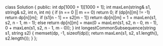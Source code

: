 class Solution {
public:
int dp[1000 + 1][1000 + 1];
int maxLen(string& s1, string& s2, int n, int m)
{
if (n == 0 || m == 0)
return 0;
if (dp[n][m] != -1)
return dp[n][m];
​
if (s1[n - 1] == s2[m - 1])
return dp[n][m] = 1 + maxLen(s1, s2, n - 1, m - 1);
else
return dp[n][m] = max(0 + maxLen(s1, s2, n - 0, m - 1), 0 + maxLen(s1, s2, n - 1, m - 0));
}
int longestCommonSubsequence(string s1, string s2)
{
memset(dp, -1, sizeof(dp));
return maxLen(s1, s2, s1.length(), s2.length());
}
};